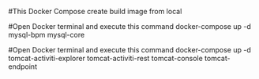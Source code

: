 #This Docker Compose create build image from local

#Open Docker terminal and execute this command
docker-compose up -d mysql-bpm mysql-core

#Open Docker terminal and execute this command
docker-compose up -d tomcat-activiti-explorer tomcat-activiti-rest tomcat-console tomcat-endpoint